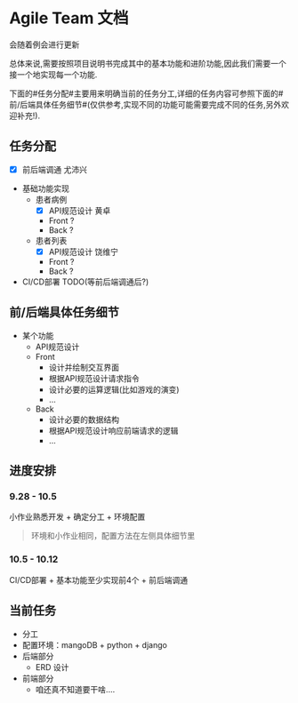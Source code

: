 # Agile Team 文档

会随着例会进行更新

<!-- 分工<br>
| ypx |  | | | | 
| --- | --- | --- | --- | --- |
| | | | |  -->

总体来说,需要按照项目说明书完成其中的基本功能和进阶功能,因此我们需要一个接一个地实现每一个功能.

下面的#任务分配#主要用来明确当前的任务分工,详细的任务内容可参照下面的#前/后端具体任务细节#(仅供参考,实现不同的功能可能需要完成不同的任务,另外欢迎补充!).

## 任务分配
 - [x] 前后端调通 尤沛兴
 - 基础功能实现
    - 患者病例
        - [x] API规范设计 黄卓
        - Front ?
        - Back ?
    - 患者列表
        - [x] API规范设计 饶维宁
        - Front ?
        - Back ?
 - CI/CD部署 TODO(等前后端调通后?)

## 前/后端具体任务细节
- 某个功能
    - API规范设计
    - Front
         - 设计并绘制交互界面
         - 根据API规范设计请求指令
         - 设计必要的运算逻辑(比如游戏的演变)
         - ...
    - Back
         - 设计必要的数据结构
         - 根据API规范设计响应前端请求的逻辑
         - ...

## 进度安排

### 9.28 - 10.5
小作业熟悉开发 + 确定分工 + 环境配置
> 环境和小作业相同，配置方法在左侧具体细节里

### 10.5 - 10.12
CI/CD部署 + 基本功能至少实现前4个 + 前后端调通

## 当前任务

 - 分工
 - 配置环境：mangoDB + python + django 
 - 后端部分
    - ERD 设计
 - 前端部分
    - 咱还真不知道要干啥....


